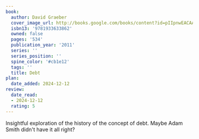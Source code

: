 ```yaml
---
book:
  author: David Graeber
  cover_image_url: http://books.google.com/books/content?id=pIIpnwEACAAJ&printsec=frontcover&img=1&zoom=1&source=gbs_api
  isbn13: '9781933633862'
  owned: false
  pages: '534'
  publication_year: '2011'
  series: ''
  series_position: ''
  spine_color: '#cb1e12'
  tags: ''
  title: Debt
plan:
  date_added: 2024-12-12
review:
  date_read:
  - 2024-12-12
  rating: 5
---
```

Insightful exploration of the history of the concept of debt. Maybe Adam Smith didn't have it all right?
